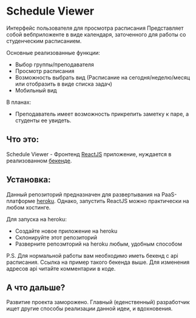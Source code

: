 # Schedule Viewer
Интерфейс пользователя для просмотра расписания
Представляет собой вебприложенте в виде календаря, заточенного для работы со студенческим расписанием. 

Основные реализованные функции:
  - Выбор группы/преподавателя
  - Просмотр расписания
  - Возможность выбрать вид (Расписание на сегодня/неделю/месяц или отобразить в виде списка задач)
  - Мобильный вид

В планах:
  - Преподаватель имеет возможность прикрепить заметку к паре, а студенты ее увидеть.

## Что это:

Schedule Viewer - Фронтенд [ReactJS](https://reactjs.org/) приложение, нуждается в реализованном [бекенде](https://github.com/degorychev/Shedule_go).

## Установка:

Данный репозиторий предназначен для развертывания на  PaaS-платформе [heroku](https://heroku.com/). Однако, запустить ReactJS можно практически на любом хостинге.

Для запуска на heroku:
  - Создайте новое приложение на heroku
  - Склонируйте этот репозиторий
  - Разверните репозмторий на heroku любым, удобным способом

P.S. Для нормальной работы вам необходимо иметь бекенд с api расписания. Ссылка на пример такого бекенда выше. Для изменения адресов api читайте комментарии в коде.

## А что дальше?

Развитие проекта заморожено. Главный (еденственный) разработчик ищет другие способы реализации данной идеи, и вдохновения.
